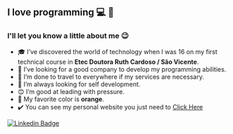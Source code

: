 <!--luizera-36/luizera-36** is a ✨ _special_ ✨ repository because its `README.md` (this file) appears on your GitHub profile.-->

## I love programming 💻 🚀

### I'll let you know a little about me 😉

- 🎓 I’ve discovered the world of technology when I was 16 on my first technical course in **Etec Doutora Ruth Cardoso / São Vicente**.
- 💼 I’ve looking for a good company to develop my programming abilities.
- 🚀 I’m done to travel to everywhere if my services are necessary.
- 🧠 I’m always looking for self development.
- 😊 I’m good at leading with pressure.
- 🔶 My favorite color is **orange**.
- ✔️ You can see my personal website you just need to [Click Here](http://luizdev.epizy.com)


[![Linkedin Badge](https://img.shields.io/badge/-LinkedIn-blue?style=flat-square&logo=Linkedin&logoColor=white&link=https://www.linkedin.com/in/fagnerpsantos/)](https://www.linkedin.com/in/luizgomesdev/)

